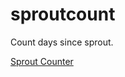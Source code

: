 # sproutcount
Count days since sprout.

<a href="https://github.com/BlueCollarBob70/counter/blob/main/Sprout%20Count.html">Sprout Counter</a>

